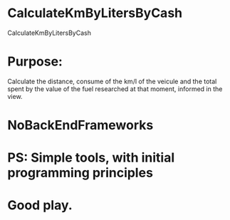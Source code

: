# CalculateKmByLitersByCash
CalculateKmByLitersByCash

# Purpose:
Calculate the distance, consume of the km/l of the veicule and the total spent by the value of the fuel researched at that moment, informed in the view.

# NoBackEndFrameworks

# PS: Simple tools, with initial programming principles

# Good play.

